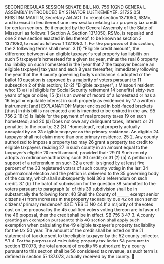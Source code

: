 SECOND REGULAR SESSION
SENATE BILL NO. 756
102ND GENERA L ASSEMBLY
INTRODUCED BY SENATOR LUETKEMEYER.
3172S.05I KRISTINA MARTIN, Secretary
AN ACT
To repeal section 137.1050, RSMo, and to enact in lieu thereof one new section relating to a
property tax credit for certain seniors.
Be it enacted by the General Assembly of the State of Missouri, as follows:
1 Section A. Section 137.1050, RSMo, is repealed and one
2 new section enacted in lieu thereof, to be known as section
3 137.1050, to read as follows:
1 137.1050. 1. For the purposes of this section, the
2 following terms shall mean:
3 (1) "Eligible credit amount", the difference between
4 an eligible taxpayer's real property tax liability on such
5 taxpayer's homestead for a given tax year, minus the real
6 property tax liability on such homestead in the [year that
7 the taxpayer became an eligible taxpayer] tax year and each
8 year thereafter, immediately following the year that the
9 county governing body's ordinance is adopted or the ballot
10 question is approved by a majority of voters pursuant to
11 subsection 2 of this section;
12 (2) "Eligible taxpayer", a Missouri resident who:
13 (a) Is [eligible for Social Security retirement
14 benefits] sixty-two years of age or older;
15 (b) Is an owner of record of a homestead or has a
16 legal or equitable interest in such property as evidenced by
17 a written instrument; [and]
EXPLANATION-Matter enclosed in bold-faced brackets [thus] in this bill is not enacted
and is intended to be omitted in the law.
SB 756 2
18 (c) Is liable for the payment of real property taxes
19 on such homestead; and
20 (d) Does not owe any delinquent taxes, interest, or
21 penalties to the county;
22 (3) "Homestead", real property actually occupied by an
23 eligible taxpayer as the primary residence. An eligible
24 taxpayer shall not claim more than one primary residence.
25 2. Any county authorized to impose a property tax may
26 grant a property tax credit to eligible taxpayers residing
27 in such county in an amount equal to the taxpayer's eligible
28 credit amount, provided that:
29 (1) Such county adopts an ordinance authorizing such
30 credit; or
31 (2) (a) A petition in support of a referendum on such
32 a credit is signed by at least five percent of the
33 registered voters of such county voting in the last
34 gubernatorial election and the petition is delivered to the
35 governing body of the county, which shall subsequently hold
36 a referendum on such credit.
37 (b) The ballot of submission for the question
38 submitted to the voters pursuant to paragraph (a) of this
39 subdivision shall be in substantially the following form:
40 Shall the County of ______ exempt senior citizens
41 from increases in the property tax liability due
42 on such senior citizens' primary residence?
43 □ YES □ NO
44 If a majority of the votes cast on the proposal by the
45 qualified voters voting thereon are in favor of the
46 proposal, then the credit shall be in effect.
SB 756 3
47 3. A county granting an exemption pursuant to this
48 section shall apply such exemption when calculating the
49 eligible taxpayer's property tax liability for the tax
50 year. The amount of the credit shall be noted on the
51 statement of tax due sent to the eligible taxpayer by the
52 county collector.
53 4. For the purposes of calculating property tax levies
54 pursuant to section 137.073, the total amount of credits
55 authorized by a county pursuant to this section shall be
56 considered tax revenue, as such term is defined in section
57 137.073, actually received by the county.
